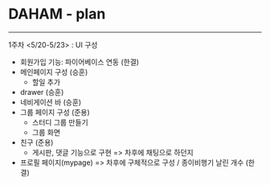 # DAHAM - plan
---
1주차 <5/20-5/23> : UI 구성
  - 회원가입 기능: 파이어베이스 연동 (한결)
  - 메인페이지 구성 (승훈)
    - 할일 추가
  - drawer (승훈)
  - 네비게이션 바 (승훈)
  - 그룹 페이지 구성 (준용)
      - 스터디 그룹 만들기
      - 그룹 화면
  - 친구 (준용)
    - 게시판, 댓글 기능으로 구현 => 차후에 채팅으로 하던지
  - 프로필 페이지(mypage) => 차후에 구체적으로 구성 / 종이비행기 날린 개수 (한결)
